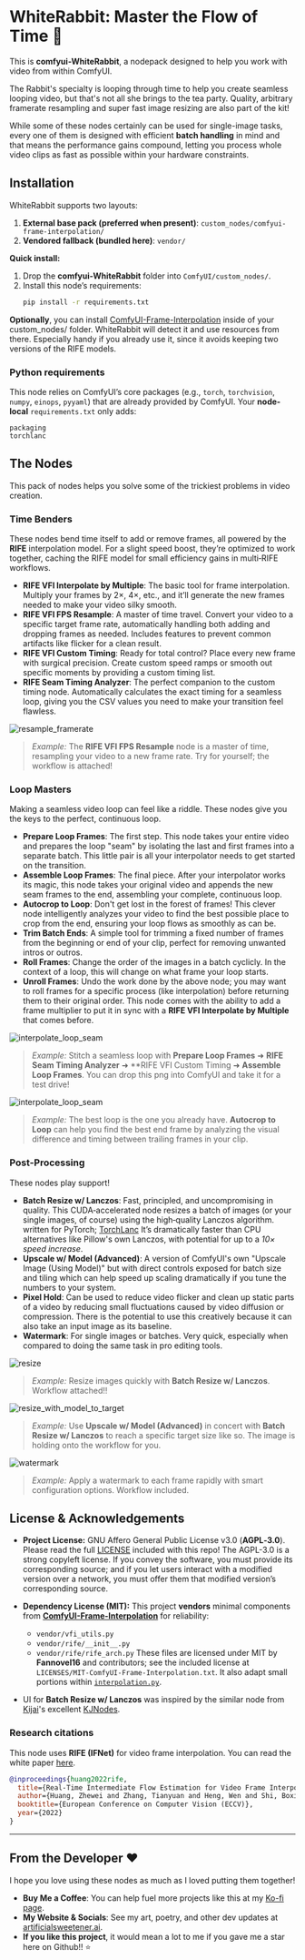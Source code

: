 # WhiteRabbit: Master the Flow of Time 🐇

This is **comfyui-WhiteRabbit**, a nodepack designed to help you work with video from within ComfyUI.

The Rabbit's specialty is looping through time to help you create seamless looping video, but that's not all she brings to the tea party. Quality, arbitrary framerate resampling and super fast image resizing are also part of the kit!

While some of these nodes certainly can be used for single-image tasks, every one of them is designed with efficient **batch handling** in mind and that means the performance gains compound, letting you process whole video clips as fast as possible within your hardware constraints.


## Installation

WhiteRabbit supports two layouts:

1) **External base pack (preferred when present)**: `custom_nodes/comfyui-frame-interpolation/`
2) **Vendored fallback (bundled here)**: `vendor/`

**Quick install:**
1. Drop the **comfyui-WhiteRabbit** folder into `ComfyUI/custom_nodes/`.
2. Install this node’s requirements:
   ```bash
   pip install -r requirements.txt

**Optionally**, you can install [ComfyUI-Frame-Interpolation](https://github.com/Fannovel16/ComfyUI-Frame-Interpolation) inside of your custom_nodes/ folder. WhiteRabbit will detect it and use resources from there. Especially handy if you already use it, since it avoids keeping two versions of the RIFE models.

### Python requirements

This node relies on ComfyUI’s core packages (e.g., `torch`, `torchvision`, `numpy`, `einops`, `pyyaml`) that are already provided by ComfyUI. Your **node-local** `requirements.txt` only adds:

```
packaging
torchlanc
```

## The Nodes

This pack of nodes helps you solve some of the trickiest problems in video creation.

### Time Benders

These nodes bend time itself to add or remove frames, all powered by the **RIFE** interpolation model. For a slight speed boost, they’re optimized to work together, caching the RIFE model for small efficiency gains in multi‑RIFE workflows.

- **RIFE VFI Interpolate by Multiple**: The basic tool for frame interpolation. Multiply your frames by 2×, 4×, etc., and it’ll generate the new frames needed to make your video silky smooth.
- **RIFE VFI FPS Resample**: A master of time travel. Convert your video to a specific target frame rate, automatically handling both adding and dropping frames as needed. Includes features to prevent common artifacts like flicker for a clean result.
- **RIFE VFI Custom Timing**: Ready for total control? Place every new frame with surgical precision. Create custom speed ramps or smooth out specific moments by providing a custom timing list.
- **RIFE Seam Timing Analyzer**: The perfect companion to the custom timing node. Automatically calculates the exact timing for a seamless loop, giving you the CSV values you need to make your transition feel flawless.

![resample_framerate](examples/resample_framerate.png)
> *Example:* The **RIFE VFI FPS Resample** node is a master of time, resampling your video to a new frame rate. Try for yourself; the workflow is attached!

### Loop Masters

Making a seamless video loop can feel like a riddle. These nodes give you the keys to the perfect, continuous loop.

- **Prepare Loop Frames**: The first step. This node takes your entire video and prepares the loop "seam" by isolating the last and first frames into a separate batch. This little pair is all your interpolator needs to get started on the transition.
- **Assemble Loop Frames**: The final piece. After your interpolator works its magic, this node takes your original video and appends the new seam frames to the end, assembling your complete, continuous loop.
- **Autocrop to Loop**: Don't get lost in the forest of frames! This clever node intelligently analyzes your video to find the best possible place to crop from the end, ensuring your loop flows as smoothly as can be.
- **Trim Batch Ends**: A simple tool for trimming a fixed number of frames from the beginning or end of your clip, perfect for removing unwanted intros or outros.
- **Roll Frames**: Change the order of the images in a batch cyclicly. In the context of a loop, this will change on what frame your loop starts.
- **Unroll Frames**: Undo the work done by the above node; you may want to roll frames for a specific process (like interpolation) before returning them to their original order. This node comes with the ability to add a frame multiplier to put it in sync with a **RIFE VFI Interpolate by Multiple** that comes before.

![interpolate_loop_seam](examples/interpolate_loop_seam.png)
> *Example:* Stitch a seamless loop with **Prepare Loop Frames** ➜ **RIFE Seam Timing Analyzer** ➜ **RIFE VFI Custom Timing ➜ **Assemble Loop Frames**. You can drop this png into ComfyUI and take it for a test drive!

![interpolate_loop_seam](examples/autocrop_to_loop.png)
> *Example:* The best loop is the one you already have. **Autocrop to Loop** can help you find the best end frame by analyzing the visual difference and timing between trailing frames in your clip.

### Post-Processing

These nodes play support!

- **Batch Resize w/ Lanczos**: Fast, principled, and uncompromising in quality. This CUDA‑accelerated node resizes a batch of images (or your single images, of course) using the high‑quality Lanczos algorithm. written for PyTorch; [TorchLanc](https://github.com/Artificial-Sweetener/TorchLanc) It’s dramatically faster than CPU alternatives like Pillow's own Lanczos, with potential for up to a *10× speed increase*.
- **Upscale w/ Model (Advanced)**: A version of ComfyUI's own "Upscale Image (Using Model)" but with direct controls exposed for batch size and tiling which can help speed up scaling dramatically if you tune the numbers to your system.
- **Pixel Hold**: Can be used to reduce video flicker and clean up static parts of a video by reducing small fluctuations caused by video diffusion or compression. There is the potential to use this creatively because it can also take an input image as its baseline.
- **Watermark**: For single images or batches. Very quick, especially when compared to doing the same task in pro editing tools.

![resize](examples/resize.png)
> *Example:* Resize images quickly with **Batch Resize w/ Lanczos**. Workflow attached!!

![resize_with_model_to_target](examples/resize_with_model_to_target.png)
> *Example:* Use **Upscale w/ Model (Advanced)** in concert with **Batch Resize w/ Lanczos** to reach a specific target size like so. The image is holding onto the workflow for you.

![watermark](examples/watermark.png)
> *Example:* Apply a watermark to each frame rapidly with smart configuration options. Workflow included.

## License & Acknowledgements
- **Project License:** GNU Affero General Public License v3.0 (**AGPL‑3.0**). Please read the full [LICENSE](LICENSE) included with this repo! The AGPL-3.0 is a strong copyleft license. If you convey the software, you must provide its corresponding source; and if you let users interact with a modified version over a network, you must offer them that modified version’s corresponding source.

- **Dependency License (MIT):** This project **vendors** minimal components from **[ComfyUI-Frame-Interpolation](https://github.com/Fannovel16/ComfyUI-Frame-Interpolation)** for reliability:
  - `vendor/vfi_utils.py`
  - `vendor/rife/__init__.py`
  - `vendor/rife/rife_arch.py`
These files are licensed under MIT by **Fannovel16** and contributors; see the included license at `LICENSES/MIT-ComfyUI-Frame-Interpolation.txt`. It also adapt small portions within [`interpolation.py`](interpolation.py).
- UI for **Batch Resize w/ Lanczos** was inspired by the similar node from [Kijai](https://github.com/kijai/)'s excellent [KJNodes](thub.com/kijai/ComfyUI-KJNodes).

### Research citations

This node uses **RIFE (IFNet)** for video frame interpolation. You can read the white paper [here](https://ar5iv.labs.arxiv.org/html/2011.06294).

```bibtex
@inproceedings{huang2022rife,
  title={Real-Time Intermediate Flow Estimation for Video Frame Interpolation},
  author={Huang, Zhewei and Zhang, Tianyuan and Heng, Wen and Shi, Boxin and Zhou, Shuchang},
  booktitle={European Conference on Computer Vision (ECCV)},
  year={2022}
}
```
---

## From the Developer ❤️

I hope you love using these nodes as much as I loved putting them together!

- **Buy Me a Coffee**: You can help fuel more projects like this at my [Ko-fi page](https://ko-fi.com/artificial_sweetener).
- **My Website & Socials**: See my art, poetry, and other dev updates at [artificialsweetener.ai](https://artificialsweetener.ai).
- **If you like this project**, it would mean a lot to me if you gave me a star here on Github!! ⭐

